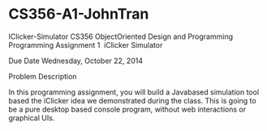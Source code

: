 CS356-A1-JohnTran
=================

IClicker-Simulator
CS356 Object­Oriented Design and Programming
Programming Assignment 1 ­ iClicker Simulator

Due Date
Wednesday, October 22, 2014

Problem Description

In this programming assignment, you will build a Java­based simulation tool based the iClicker
idea we demonstrated during the class. This is going to be a pure desktop based console
program, without web interactions or graphical UIs.
